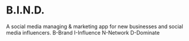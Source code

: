 # B.I.N.D.
A social media managing &amp; marketing app for new businesses and social media influencers. 
B-Brand
I-Influence
N-Network
D-Dominate

